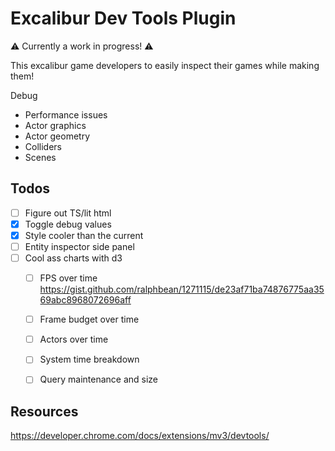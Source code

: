 # Excalibur Dev Tools Plugin

⚠️ Currently a work in progress! ⚠️

This excalibur game developers to easily inspect their games while making them!

Debug
* Performance issues
* Actor graphics
* Actor geometry
* Colliders
* Scenes


## Todos

* [ ] Figure out TS/lit html
* [x] Toggle debug values
* [x] Style cooler than the current
* [ ] Entity inspector side panel
* [ ] Cool ass charts with d3
  - [ ] FPS over time https://gist.github.com/ralphbean/1271115/de23af71ba74876775aa3569abc8968072696aff
  - [ ] Frame budget over time
  - [ ] Actors over time
  - [ ] System time breakdown
  - [ ] Query maintenance and size


## Resources 
https://developer.chrome.com/docs/extensions/mv3/devtools/